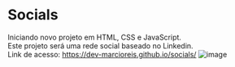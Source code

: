 # Socials
Iniciando novo projeto em HTML, CSS e JavaScript.<br>
Este projeto será uma rede social baseado no Linkedin.<br>
Link de acesso: https://dev-marcioreis.github.io/socials/
![image](https://user-images.githubusercontent.com/122680054/232859216-469a1123-164c-4aaf-a584-90341d4d1091.png)
